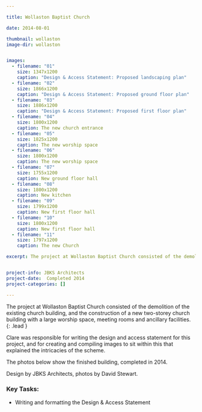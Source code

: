 ```yaml
---

title: Wollaston Baptist Church

date: 2014-08-01

thumbnail: wollaston
image-dir: wollaston


images:
  - filename: "01"
    size: 1347x1200
    caption: "Design & Access Statement: Proposed landscaping plan"
  - filename: "02"
    size: 1866x1200
    caption: "Design & Access Statement: Proposed ground floor plan"
  - filename: "03"
    size: 1886x1200
    caption: "Design & Access Statement: Proposed first floor plan"
  - filename: "04"
    size: 1800x1200
    caption: The new church entrance
  - filename: "05"
    size: 1825x1200
    caption: The new worship space
  - filename: "06"
    size: 1800x1200
    caption: The new worship space
  - filename: "07"
    size: 1755x1200
    caption: New ground floor hall
  - filename: "08"
    size: 1800x1200
    caption: New kitchen
  - filename: "09"
    size: 1799x1200
    caption: New first floor hall
  - filename: "10"
    size: 1800x1200
    caption: New first floor hall
  - filename: "11"
    size: 1797x1200
    caption: The new Church

excerpt: The project at Wollaston Baptist Church consisted of the demolition of the existing church building, and the construction of a new two-storey church building with a large worship space, meeting rooms and ancillary facilities. 


project-info: JBKS Architects
project-date:  Completed 2014
project-categories: []

---
```



The project at Wollaston Baptist Church consisted of the demolition of the existing church building, and the construction of a new two-storey church building with a large worship space, meeting rooms and ancillary facilities. 
{: .lead }

Clare was responsible for writing the design and access statement for this project, and for creating and compiling images to sit within this that explained the intricacies of the scheme. 

The photos below show the finished building, completed in 2014.

Design by JBKS Architects, photos by David Stewart.

### Key Tasks:

- Writing and formatting the Design & Access Statement















